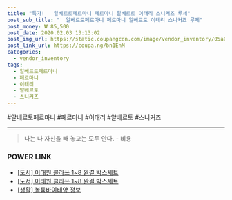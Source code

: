 ```yaml
--- 
title: "특가!   알베르토페르마니 페르마니 알베르토 이태리 스니커즈 루체" 
post_sub_title: "  알베르토페르마니 페르마니 알베르토 이태리 스니커즈 루체" 
post_money: ₩ 85,500 
post_date: 2020.02.03 13:13:02 
post_img_url: https://static.coupangcdn.com/image/vendor_inventory/05a0/2883ac0c3144c76c5d932aba8b49115f26926068767f1ad7720e6a9f072a.jpg 
post_link_url: https://coupa.ng/bn1EnM 
categories: 
  - vendor_inventory 
tags: 
  - 알베르토페르마니 
  - 페르마니 
  - 이태리 
  - 알베르토 
  - 스니커즈 
--- 
```

  #알베르토페르마니 #페르마니 #이태리 #알베르토 #스니커즈 
<hr> 

> 나는 나 자신을 빼 놓고는 모두 안다. - 비용 


### POWER LINK

* <a href="https://blog.naver.com/an0733/221794474884" target="_blank">[도서] 이태원 클라쓰 1~8 완결 박스세트</a>
* <a href="https://blog.naver.com/sakai111/221794474841" target="_blank">[도서] 이태원 클라쓰 1~8 완결 박스세트</a>
* <a href="https://blog.naver.com/fasyy4321/221770488233" target="_blank"> [생활] 볼륨바이태양 정보 </a>
